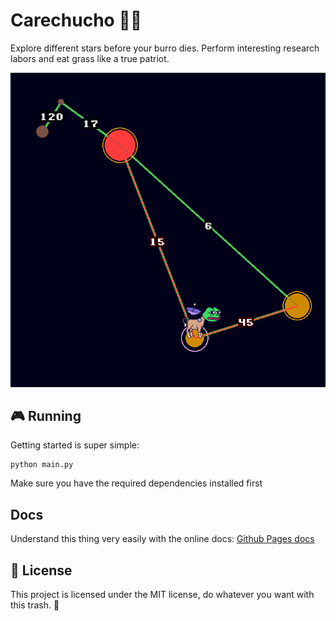 # Carechucho 🐐🥀

Explore different stars before your burro dies. Perform interesting research labors and eat grass like a true patriot.

![title](preview.png)

## 🎮️ Running

Getting started is super simple:

    python main.py

Make sure you have the required dependencies installed first

## Docs

Understand this thing very easily with the online docs:  [Github Pages docs](https://alex461538.github.io/carechucho/)

## 📜 License

This project is licensed under the MIT license, do whatever you want with this trash. 🐤